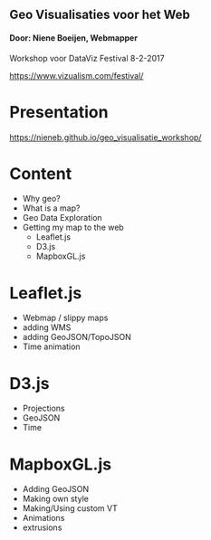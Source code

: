 ## Geo Visualisaties voor het Web
#### Door: Niene Boeijen, Webmapper

Workshop voor DataViz Festival 8-2-2017

https://www.vizualism.com/festival/

# Presentation

https://nieneb.github.io/geo_visualisatie_workshop/

# Content

* Why geo?
* What is a map? 
* Geo Data Exploration
* Getting my map to the web
	- Leaflet.js
	- D3.js
	- MapboxGL.js

# Leaflet.js

- Webmap / slippy maps
- adding WMS
- adding GeoJSON/TopoJSON
- Time animation

# D3.js

- Projections
- GeoJSON
- Time


# MapboxGL.js

- Adding GeoJSON
- Making own style
- Making/Using custom VT
- Animations
- extrusions

